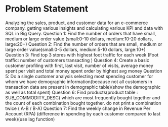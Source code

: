 # Problem Statement
Analyzing the sales, product, and customer data for an e-commerce company. getting various insights and calculating various KPI and data with SQL in Big Query.
Question 1: Find the number of orders that have small, medium or large order value (small:0-10 dollars, medium:10-20 dollars, large:20+)
Question 2: Find the number of orders that are small, medium or large order value(small:0-5 dollars, medium:5-10 dollars, large:10+)
Question 3: Find top 3 stores with highest foot traffic for each week (Foot traffic: number of customers transacting )
Question 4: Create a basic customer profiling with first, last visit, number of visits, average money spent per visit and total money spent order by highest avg money
Question 5: Do a single customer analysis selecting most spending customer for whom we have demographic information(because not all customers in transaction data are present in demographic table)(show the demographic as well as total spent)
Question 6: Find products(product table : SUB_COMMODITY_DESC) which are most frequently bought together and the count of each combination bought together. do not print a combination twice ( A-B / B-A)
Question 7: Find the weekly change in Revenue Per Account (RPA) (difference in spending by each customer compared to last week)(use lag function)
